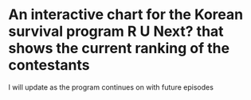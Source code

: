 # An interactive chart for the Korean survival program R U Next? that shows the current ranking of the contestants

I will update as the program continues on with future episodes

